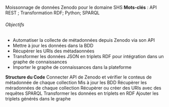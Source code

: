 Moissonnage de données Zenodo pour le domaine SHS
**Mots-clés** : API REST ; Transformation RDF; Python; SPARQL

###### Objectifs #######
- Automatiser la collecte de métadonnées depuis Zenodo via son API
- Mettre à jour les données dans la BDD
- Récupèrer les URIs des métadaonnées
- Transformer les données JSON en triplets RDF pour intégration dans un graphe de connaissances
- Importer le graphe de connaissances dans la plateforme

**Structure du Code**
Connecter API de Zenodo et vérifier le conteus de métadonnée de chaque collection
Mis à jour les BDD 
Récupèrer les méradonnées de chaque collection
Récupèrer ou créer des URIs avec des requêtes SPARQL
Transformer les données en triplets en RDF
Ajouter les triplets générés dans le graphe

